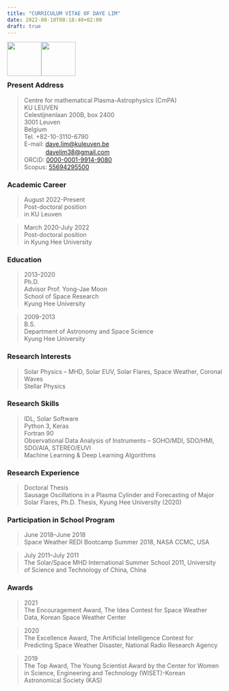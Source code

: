 ```yaml
---
title: "CURRICULUM VITAE OF DAYE LIM"
date: 2022-08-10T08:18:40+02:00
draft: true
---
```

<img style="float: left; width: 5rem;" src="/images/Beauty.jpg">
<img style="float: left; width: 5rem;" src="/images/QRcode_orcid_daye_lim.png"><br><br><br><br>

### Present Address
> Centre for mathematical Plasma-Astrophysics (CmPA)  
KU LEUVEN  
Celestijnenlaan 200B, box 2400  
3001 Leuven  
Belgium  
Tel. +82-10-3110-6790  
E-mail: daye.lim@kuleuven.be  
&nbsp;　　　 dayelim38@gmail.com  
ORCiD: [0000-0001-9914-9080][orlink]  
Scopus: [55694295500][scolink]  

[orlink]: https://orcid.org/0000-0001-9914-9080 "Go ORCiD"  
[scolink]: https://www.scopus.com/authid/detail.uri?authorId=55694295500#tab=co-authors "Go Scopus"  

### Academic Career
> August 2022-Present  
Post-doctoral position  
in KU Leuven  

> March 2020-July 2022  
Post-doctoral position  
in Kyung Hee University  

### Education
> 2013-2020  
Ph.D.  
Advisor Prof. Yong-Jae Moon  
School of Space Research  
Kyung Hee University  

> 2009-2013  
B.S.  
Department of Astronomy and Space Science  
Kyung Hee University  

### Research Interests  
> Solar Physics – MHD, Solar EUV, Solar Flares, Space Weather, Coronal Waves  
Stellar Physics  

### Research Skills  
> IDL, Solar Software  
Python 3, Keras  
Fortran 90  
Observational Data Analysis of Instruments – SOHO/MDI, SDO/HMI, SDO/AIA, STEREO/EUVI  
Machine Learning & Deep Learning Algorithms  

### Research Experience  
> Doctoral Thesis  
Sausage Oscillations in a Plasma Cylinder and Forecasting of Major Solar Flares, Ph.D. Thesis, Kyung Hee University (2020)  

### Participation in School Program
> June 2018–June 2018  
Space Weather REDI Bootcamp Summer 2018, NASA CCMC, USA  

> July 2011–July 2011  
The Solar/Space MHD International Summer School 2011, University of Science and Technology of China, China  

### Awards
> 2021  
The Encouragement Award, The Idea Contest for Space Weather Data, Korean Space Weather Center  

> 2020  
The Excellence Award, The Artificial Intelligence Contest for Predicting Space Weather Disaster, National Radio Research Agency  

> 2019  
The Top Award, The Young Scientist Award by the Center for Women in Science, Engineering and Technology (WISET)-Korean Astronomical Society (KAS)  
